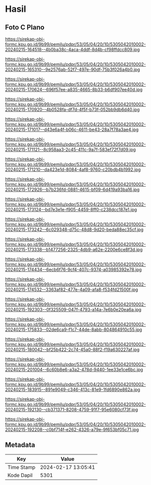 # Hasil

## Foto C Plano

https://sirekap-obj-formc.kpu.go.id/9b99/pemilu/pdpr/53/05/04/20/10/5305042010002-20240215-164518--4b0ba38c-4aca-4ddf-8d4b-cf98ffdcc809.jpg

https://sirekap-obj-formc.kpu.go.id/9b99/pemilu/pdpr/53/05/04/20/10/5305042010002-20240215-165310--9e2576ab-52f7-497e-90df-75b3f026a4b0.jpg

https://sirekap-obj-formc.kpu.go.id/9b99/pemilu/pdpr/53/05/04/20/10/5305042010002-20240215-170624--696f57ee-a835-4665-8b33-b6df907ee40d.jpg

https://sirekap-obj-formc.kpu.go.id/9b99/pemilu/pdpr/53/05/04/20/10/5305042010002-20240215-170920--4b0528fa-df7d-4f5f-b73f-052bb9db6d40.jpg

https://sirekap-obj-formc.kpu.go.id/9b99/pemilu/pdpr/53/05/04/20/10/5305042010002-20240215-171017--d43e6a4f-b06c-4611-be43-28a7f78a3ae4.jpg

https://sirekap-obj-formc.kpu.go.id/9b99/pemilu/pdpr/53/05/04/20/10/5305042010002-20240215-171121--8c958aa3-2c45-411c-9a7f-583ef72f7d09.jpg

https://sirekap-obj-formc.kpu.go.id/9b99/pemilu/pdpr/53/05/04/20/10/5305042010002-20240215-171210--da423e1d-8084-4af8-9760-c20bdb4b1992.jpg

https://sirekap-obj-formc.kpu.go.id/9b99/pemilu/pdpr/53/05/04/20/10/5305042010002-20240215-172926--b7b236fd-0881-4615-bf09-6d419a93ba16.jpg

https://sirekap-obj-formc.kpu.go.id/9b99/pemilu/pdpr/53/05/04/20/10/5305042010002-20240215-173124--bd7e3e1e-f905-4459-8ff0-c238dcc187e1.jpg

https://sirekap-obj-formc.kpu.go.id/9b99/pemilu/pdpr/53/05/04/20/10/5305042010002-20240215-173242--6c029348-d75c-48d8-9d20-beda88ec35cf.jpg

https://sirekap-obj-formc.kpu.go.id/9b99/pemilu/pdpr/53/05/04/20/10/5305042010002-20240215-173338--b1477256-2325-4db9-a62e-2200e6ce8f3d.jpg

https://sirekap-obj-formc.kpu.go.id/9b99/pemilu/pdpr/53/05/04/20/10/5305042010002-20240215-174434--6ecb6f76-9cf4-407c-9374-a03985392e78.jpg

https://sirekap-obj-formc.kpu.go.id/9b99/pemilu/pdpr/53/05/04/20/10/5305042010002-20240215-174532--3363af82-477e-4a09-afa8-f534fd21500f.jpg

https://sirekap-obj-formc.kpu.go.id/9b99/pemilu/pdpr/53/05/04/20/10/5305042010002-20240215-192303--0f325509-047f-4793-a14a-7e6b0e20ea6a.jpg

https://sirekap-obj-formc.kpu.go.id/9b99/pemilu/pdpr/53/05/04/20/10/5305042010002-20240215-175833--02de6ca9-f1c7-44de-8abb-804864910c55.jpg

https://sirekap-obj-formc.kpu.go.id/9b99/pemilu/pdpr/53/05/04/20/10/5305042010002-20240215-180042--bf25b422-2c74-45a0-88f2-f19a630227af.jpg

https://sirekap-obj-formc.kpu.go.id/9b99/pemilu/pdpr/53/05/04/20/10/5305042010002-20240215-201004--6c60b8e6-a3a2-478d-9440-1ee33e1ce6bc.jpg

https://sirekap-obj-formc.kpu.go.id/9b99/pemilu/pdpr/53/05/04/20/10/5305042010002-20240215-183915--891e9049-c346-413c-81e9-1fd6890e862a.jpg

https://sirekap-obj-formc.kpu.go.id/9b99/pemilu/pdpr/53/05/04/20/10/5305042010002-20240215-192130--cb371371-8208-4759-91f7-95e6080cf73f.jpg

https://sirekap-obj-formc.kpu.go.id/9b99/pemilu/pdpr/53/05/04/20/10/5305042010002-20240215-192208--c0bf714f-e262-4326-a79e-9f653bf05c71.jpg


## Metadata

| Key        | Value               |
| ---------- | ------------------- |
| Time Stamp | 2024-02-17 13:05:41 |
| Kode Dapil | 5301                |



